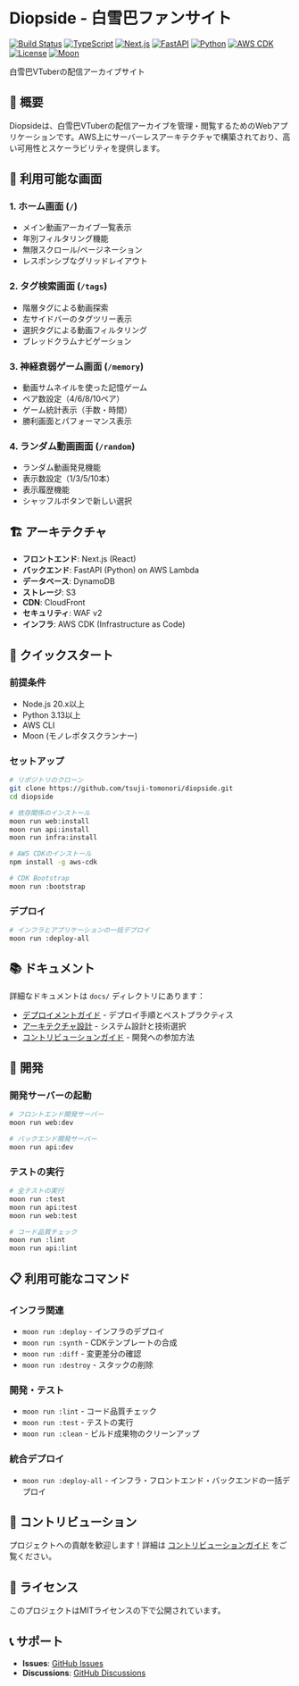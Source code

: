 # Diopside - 白雪巴ファンサイト

[![Build Status](https://github.com/tsuji-tomonori/diopside/workflows/CI/badge.svg)](https://github.com/tsuji-tomonori/diopside/actions)
[![TypeScript](https://badgen.net/badge/TypeScript/5.7/blue)](https://www.typescriptlang.org/)
[![Next.js](https://badgen.net/badge/Next.js/15/black)](https://nextjs.org/)
[![FastAPI](https://badgen.net/badge/FastAPI/0.115/green)](https://fastapi.tiangolo.com/)
[![Python](https://badgen.net/badge/Python/3.13/blue)](https://python.org/)
[![AWS CDK](https://badgen.net/badge/AWS%20CDK/2.170/orange)](https://aws.amazon.com/cdk/)
[![License](https://badgen.net/badge/License/MIT/blue)](./LICENSE)
[![Moon](https://badgen.net/badge/Moon/Monorepo/purple)](https://moonrepo.dev/)

白雪巴VTuberの配信アーカイブサイト

## 🎯 概要

Diopsideは、白雪巴VTuberの配信アーカイブを管理・閲覧するためのWebアプリケーションです。AWS上にサーバーレスアーキテクチャで構築されており、高い可用性とスケーラビリティを提供します。

## 📱 利用可能な画面

### 1. **ホーム画面** (`/`)
- メイン動画アーカイブ一覧表示
- 年別フィルタリング機能
- 無限スクロール/ページネーション
- レスポンシブなグリッドレイアウト

### 2. **タグ検索画面** (`/tags`)
- 階層タグによる動画探索
- 左サイドバーのタグツリー表示
- 選択タグによる動画フィルタリング
- ブレッドクラムナビゲーション

### 3. **神経衰弱ゲーム画面** (`/memory`)
- 動画サムネイルを使った記憶ゲーム
- ペア数設定（4/6/8/10ペア）
- ゲーム統計表示（手数・時間）
- 勝利画面とパフォーマンス表示

### 4. **ランダム動画画面** (`/random`)
- ランダム動画発見機能
- 表示数設定（1/3/5/10本）
- 表示履歴機能
- シャッフルボタンで新しい選択

## 🏗️ アーキテクチャ

- **フロントエンド**: Next.js (React)
- **バックエンド**: FastAPI (Python) on AWS Lambda
- **データベース**: DynamoDB
- **ストレージ**: S3
- **CDN**: CloudFront
- **セキュリティ**: WAF v2
- **インフラ**: AWS CDK (Infrastructure as Code)

## 🚀 クイックスタート

### 前提条件

- Node.js 20.x以上
- Python 3.13以上
- AWS CLI
- Moon (モノレポタスクランナー)

### セットアップ

```bash
# リポジトリのクローン
git clone https://github.com/tsuji-tomonori/diopside.git
cd diopside

# 依存関係のインストール
moon run web:install
moon run api:install
moon run infra:install

# AWS CDKのインストール
npm install -g aws-cdk

# CDK Bootstrap
moon run :bootstrap
```

### デプロイ

```bash
# インフラとアプリケーションの一括デプロイ
moon run :deploy-all
```

## 📚 ドキュメント

詳細なドキュメントは `docs/` ディレクトリにあります：

- [デプロイメントガイド](./docs/deployment.md) - デプロイ手順とベストプラクティス
- [アーキテクチャ設計](./docs/architecture.md) - システム設計と技術選択
- [コントリビューションガイド](./docs/contributing.md) - 開発への参加方法

## 🔧 開発

### 開発サーバーの起動

```bash
# フロントエンド開発サーバー
moon run web:dev

# バックエンド開発サーバー
moon run api:dev
```

### テストの実行

```bash
# 全テストの実行
moon run :test
moon run api:test
moon run web:test

# コード品質チェック
moon run :lint
moon run api:lint
```

## 📋 利用可能なコマンド

### インフラ関連
- `moon run :deploy` - インフラのデプロイ
- `moon run :synth` - CDKテンプレートの合成
- `moon run :diff` - 変更差分の確認
- `moon run :destroy` - スタックの削除

### 開発・テスト
- `moon run :lint` - コード品質チェック
- `moon run :test` - テストの実行
- `moon run :clean` - ビルド成果物のクリーンアップ

### 統合デプロイ
- `moon run :deploy-all` - インフラ・フロントエンド・バックエンドの一括デプロイ

## 🤝 コントリビューション

プロジェクトへの貢献を歓迎します！詳細は [コントリビューションガイド](./docs/contributing.md) をご覧ください。

## 📄 ライセンス

このプロジェクトはMITライセンスの下で公開されています。

## 📞 サポート

- **Issues**: [GitHub Issues](https://github.com/tsuji-tomonori/diopside/issues)
- **Discussions**: [GitHub Discussions](https://github.com/tsuji-tomonori/diopside/discussions)
